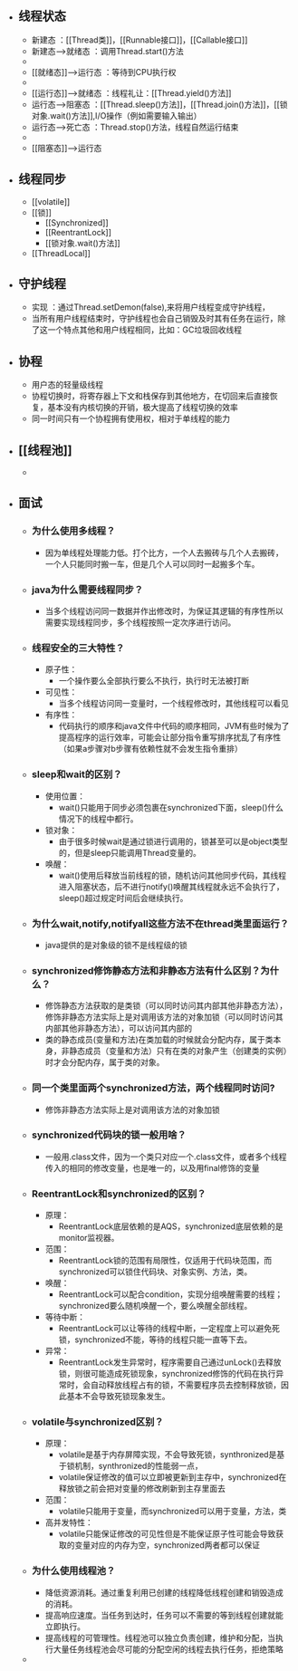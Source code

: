- ## 线程状态
	- 新建态 ：[[Thread类]]，[[Runnable接口]]，[[Callable接口]]
	- 新建态-->就绪态 ：调用Thread.start()方法
	-
	- [[就绪态]]-->运行态 ：等待到CPU执行权
	-
	- [[运行态]]-->就绪态 ：线程礼让：[[Thread.yield()方法]]
	- 运行态-->阻塞态 ：[[Thread.sleep()方法]]，[[Thread.join()方法]]，[[锁对象.wait()方法]],I/O操作（例如需要输入输出）
	- 运行态-->死亡态 ：Thread.stop()方法，线程自然运行结束
	-
	- [[阻塞态]]—>运行态
- ## 线程同步
	- [[volatile]]
	- [[锁]]
		- [[Synchronized]]
		- [[ReentrantLock]]
		- [[锁对象.wait()方法]]
	- [[ThreadLocal]]
- ## 守护线程
	- 实现 ：通过Thread.setDemon(false),来将用户线程变成守护线程，
	- 当所有用户线程结束时，守护线程也会自己销毁及时其有任务在运行，除了这一个特点其他和用户线程相同，比如：GC垃圾回收线程
- ## 协程
	- 用户态的轻量级线程
	- 协程切换时，将寄存器上下文和栈保存到其他地方，在切回来后直接恢复，基本没有内核切换的开销，极大提高了线程切换的效率
	- 同一时间只有一个协程拥有使用权，相对于单线程的能力
- ## [[线程池]]
	-
- ## 面试
	- ### 为什么使用多线程？
		- 因为单线程处理能力低。打个比方，一个人去搬砖与几个人去搬砖，一个人只能同时搬一车，但是几个人可以同时一起搬多个车。
	- ### java为什么需要线程同步？
		- 当多个线程访问同一数据并作出修改时，为保证其逻辑的有序性所以需要实现线程同步，多个线程按照一定次序进行访问。
	- ### 线程安全的三大特性？
		- 原子性：
			- 一个操作要么全部执行要么不执行，执行时无法被打断
		- 可见性：
			- 当多个线程访问同一变量时，一个线程修改时，其他线程可以看见
		- 有序性：
			- 代码执行的顺序和java文件中代码的顺序相同，JVM有些时候为了提高程序的运行效率，可能会让部分指令重写排序扰乱了有序性（如果a步骤对b步骤有依赖性就不会发生指令重排）
	- ### sleep和wait的区别？
		- 使用位置：
			- wait()只能用于同步必须包裹在synchronized下面，sleep()什么情况下的线程中都行。
		- 锁对象：
			- 由于很多时候wait是通过锁进行调用的，锁甚至可以是object类型的，但是sleep只能调用Thread变量的。
		- 唤醒：
			- wait()使用后释放当前线程的锁，随机访问其他同步代码，其线程进入阻塞状态，后不进行notify()唤醒其线程就永远不会执行了，sleep()超过规定时间后会继续执行。
	- ### 为什么wait,notify,notifyall这些方法不在thread类里面运行？
		- java提供的是对象级的锁不是线程级的锁
	- ### synchronized修饰静态方法和非静态方法有什么区别？为什么？
		- 修饰静态方法获取的是类锁（可以同时访问其内部其他非静态方法），修饰非静态方法实际上是对调用该方法的对象加锁（可以同时访问其内部其他非静态方法），可以访问其内部的
		- 类的静态成员(变量和方法)在类加载的时候就会分配内存，属于类本身，非静态成员（变量和方法）只有在类的对象产生（创建类的实例）时才会分配内存，属于类的对象。
	- ### 同一个类里面两个synchronized方法，两个线程同时访问?
		- 修饰非静态方法实际上是对调用该方法的对象加锁
	- ### synchronized代码块的锁一般用啥？
		- 一般用.class文件，因为一个类只对应一个.class文件，或者多个线程传入的相同的修改变量，也是唯一的，以及用final修饰的变量
	- ### ReentrantLock和synchronized的区别？
		- 原理：
			- ReentrantLock底层依赖的是AQS，synchronized底层依赖的是monitor监视器。
		- 范围：
			- ReentrantLock锁的范围有局限性，仅适用于代码块范围，而synchronized可以锁住代码块、对象实例、方法，类。
		- 唤醒：
			- ReentrantLock可以配合condition，实现分组唤醒需要的线程；synchronized要么随机唤醒一个，要么唤醒全部线程。
		- 等待中断：
			- ReentrantLock可以让等待的线程中断，一定程度上可以避免死锁，synchronized不能，等待的线程只能一直等下去。
		- 异常：
			- ReentrantLock发生异常时，程序需要自己通过unLock()去释放锁，则很可能造成死锁现象，synchronized修饰的代码在执行异常时，会自动释放线程占有的锁，不需要程序员去控制释放锁，因此基本不会导致死锁现象发生。
	- ### volatile与synchronized区别？
		- 原理：
			- volatile是基于内存屏障实现，不会导致死锁，synthronized是基于锁机制，synthronized的性能弱一点，
			- volatile保证修改的值可以立即被更新到主存中，synchronized在释放锁之前会把对变量的修改刷新到主存里面去
		- 范围：
			- volatile只能用于变量，而synchronized可以用于变量，方法，类
		- 高并发特性：
			- volatile只能保证修改的可见性但是不能保证原子性可能会导致获取的变量对应的内存为空，synchronized两者都可以保证
	- ### 为什么使用线程池？
		- 降低资源消耗。通过重复利用已创建的线程降低线程创建和销毁造成的消耗。
		- 提高响应速度。当任务到达时，任务可以不需要的等到线程创建就能立即执行。
		- 提高线程的可管理性。线程池可以独立负责创建，维护和分配，当执行大量任务线程池会尽可能的分配空闲的线程去执行任务，拒绝策略
	-